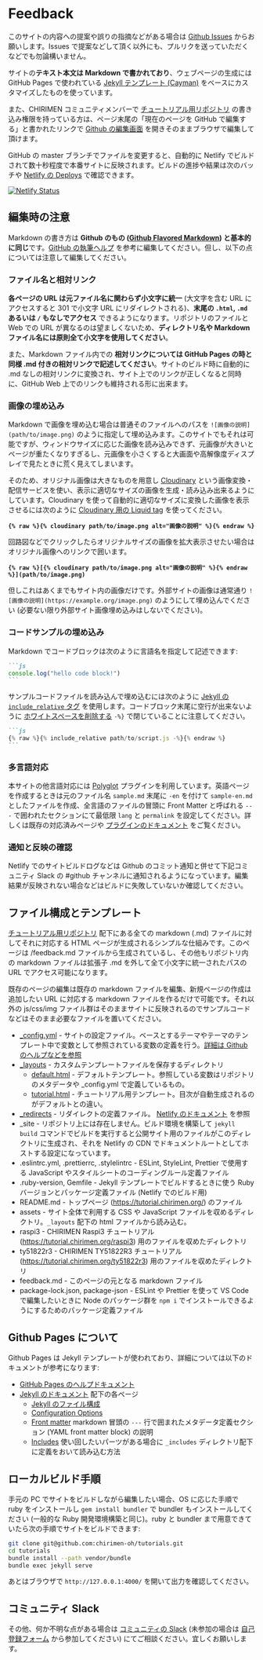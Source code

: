 # Feedback

このサイトの内容への提案や誤りの指摘などがある場合は [Github Issues](https://github.com/chirimen-oh/tutorials/issues) からお願いします。Issues で提案などして頂く以外にも、プルリクを送っていただくなどでも勿論構いません。

サイトの**テキスト本文は Markdown で書かれており**、ウェブページの生成には GitHub Pages で使われている [Jekyll テンプレート (Cayman)](https://github.com/pages-themes/cayman) をベースにカスタマイズしたものを使っています。

また、CHIRIMEN コミュニティメンバーで [チュートリアル用リポジトリ](https://github.com/chirimen-oh/tutorials/) の書き込み権限を持っている方は、ページ末尾の「現在のページを GitHub で編集する」と書かれたリンクで [Github の編集画面](https://help.github.com/ja/articles/about-writing-and-formatting-on-github) を開きそのままブラウザで編集して頂けます。

GitHub の master ブランチでファイルを変更すると、自動的に Netlify でビルドされて数十秒程度で本番サイトに反映されます。ビルドの進捗や結果は次のバッチや [Netlify の Deploys](https://app.netlify.com/sites/tutorial-chirimen-org/deploys) で確認できます。

[![Netlify Status](https://api.netlify.com/api/v1/badges/c15b982d-99d8-471d-bbce-16b02399e255/deploy-status)](https://app.netlify.com/sites/tutorial-chirimen-org/deploys)

## 編集時の注意

Markdown の書き方は **Github のもの ([Github Flavored Markdown](https://help.github.com/ja/articles/basic-writing-and-formatting-syntax)) と基本的に同じ**です。[GitHub の執筆ヘルプ](https://help.github.com/ja/categories/writing-on-github) を参考に編集してください。但し、以下の点については注意して編集してください。

### ファイル名と相対リンク

**各ページの URL は元ファイル名に関わらず小文字に統一** (大文字を含む URL にアクセスすると 301 で小文字 URL にリダイレクトされる)、**末尾の `.html`, `.md` あるいは `/` もなしでアクセス** できるようになります。リポジトリのファイルと Web での URL が異なるのは望ましくないため、**ディレクトリ名や Markdown ファイル名には原則全て小文字を使用してください**。

また、Markdown ファイル内での **相対リンクについては GitHub Pages の時と同様 .md 付きの相対リンクで記述してください**。サイトのビルド時に自動的に .md なしの相対リンクに変換され、サイト上でのリンクが正しくなると同時に、GitHub Web 上でのリンクも維持される形に出来ます。

### 画像の埋め込み

Markdown で画像を埋め込む場合は普通そのファイルへのパスを `![画像の説明](path/to/image.png)` のように指定して埋め込みます。このサイトでもそれは可能ですが、ウィンドウサイズに応じた画像を読み込みできず、元画像が大きいとページが重たくなりすぎるし、元画像を小さくすると大画面や高解像度ディスプレイで見たときに荒く見えてしまいます。

そのため、オリジナル画像は大きなものを用意し [Cloudinary](https://cloudinary.com/) という画像変換・配信サービスを使い、表示に適切なサイズの画像を生成・読み込み出来るようにしています。Cloudinary を使って自動的に適切なサイズに変換した画像を表示させるには次のように [Cloudinary 用の Liquid tag](https://nhoizey.github.io/jekyll-cloudinary/) を使ってください。

**`{% raw %}{% cloudinary path/to/image.png alt="画像の説明" %}{% endraw %}`**

回路図などでクリックしたらオリジナルサイズの画像を拡大表示させたい場合はオリジナル画像へのリンクで囲います。

**`{% raw %}[{% cloudinary path/to/image.png alt="画像の説明" %}{% endraw %}](path/to/image.png)`**

但しこれはあくまでもサイト内の画像だけです。外部サイトの画像は通常通り `![画像の説明](https://example.org/image.png)` のようにして埋め込んでください (必要ない限り外部サイト画像埋め込みはしないでください)。

### コードサンプルの埋め込み

Markdown でコードブロックは次のように言語名を指定して記述できます:

`````md
```js
console.log("hello code block!")
```
`````

サンプルコードファイルを読み込んで埋め込むには次のように [Jekyll の `include_relative` タグ](https://jekyllrb.com/docs/includes/) を使用します。コードブロック末尾に空行が出来ないように [ホワイトスペースを削除する](https://shopify.github.io/liquid/basics/whitespace/) `-%}` で閉じていることに注意してください。

`````md
```js
{% raw %}{% include_relative path/to/script.js -%}{% endraw %}
```
`````

### 多言語対応

本サイトの他言語対応には [Polyglot](https://github.com/untra/polyglot) プラグインを利用しています。英語ページを作成するときは元のファイル名 `sample.md` 末尾に `-en` を付けて `sample-en.md` としたファイルを作成、全言語のファイルの冒頭に Front Matter と呼ばれる `---` で囲われたセクションにて最低限 `lang` と `permalink` を設定してください。詳しくは既存の対応済みページや [プラグインのドキュメント](https://polyglot.untra.io/) をご覧ください。

### 通知と反映の確認

Netlify でのサイトビルドログなどは Github のコミット通知と併せて下記コミュニティ Slack の #github チャンネルに通知されるようになっています。編集結果が反映されない場合などはビルドに失敗していないか確認してください。

## ファイル構成とテンプレート

[チュートリアル用リポジトリ](https://github.com/chirimen-oh/tutorials/) 配下にある全ての markdown (.md) ファイルに対してそれに対応する HTML ページが生成されるシンプルな仕組みです。このページは /feedback.md ファイルから生成されているし、その他もリポジトリ内の markdown ファイルは拡張子 .md を外して全て小文字に統一されたパスの URL でアクセス可能になります。

既存のページの編集は既存の markdown ファイルを編集、新規ページの作成は追加したい URL に対応する markdown ファイルを作るだけで可能です。それ以外の js/css/img ファイル群はそのままサイトに反映されるのでサンプルコードなどはそのまま必要なファイルを置いてください。

* [_config.yml](https://github.com/chirimen-oh/tutorials/blob/master/_config.yml) - サイトの設定ファイル。ベースとするテーマやテーマのテンプレート中で変数として参照されている変数の定義を行う。[詳細は Github のヘルプなどを参照](https://help.github.com/articles/configuring-jekyll/)
* [_layouts](https://github.com/chirimen-oh/tutorials/tree/master/_layouts) - カスタムテンプレートファイルを保存するディレクトリ
  * [default.html](https://github.com/chirimen-oh/tutorials/blob/master/_layouts/default.html) - デフォルトテンプレート。参照している変数はリポジトリのメタデータや _config.yml で定義しているもの。
  * [tutorial.html](https://github.com/chirimen-oh/tutorials/blob/master/_layouts/tutorial.html) - チュートリアル用テンプレート。目次が自動生成されるのがデフォルトとの違い。
* [_redirects](https://github.com/chirimen-oh/tutorials/blob/master/_redirects) - リダイレクトの定義ファイル。 [Netlify のドキュメント](https://www.netlify.com/docs/redirects/) を参照
* _site - リポジトリ上には存在しません。ビルド環境を構築して `jekyll build` コマンドでビルドを実行すると公開サイト用のファイルがこのディレクトリに生成され、それを Netlify の CDN でドキュメントルートとしてホストする設定になっています。
* .eslintrc.yml, .prettierrc, .stylelintrc - ESLint, StyleLint, Prettier で使用する JavaScript やスタイルシートのコーディングルール定義ファイル
* .ruby-version, Gemfile - Jekyll テンプレートでビルドするときに使う Ruby バージョンとパッケージ定義ファイル (Netlify でのビルド用)
* README.md - トップページ (https://tutorial.chirimen.org/) のファイル
* assets - サイト全体で利用する CSS や JavaScript ファイルを収めるディレクトリ。`_layouts` 配下の html ファイルから読み込む。 
* raspi3 - CHIRIMEN Raspi3 チュートリアル (https://tutorial.chirimen.org/raspi3) 用のファイルを収めたディレクトリ
* ty51822r3 - CHIRIMEN TY51822R3 チュートリアル (https://tutorial.chirimen.org/ty51822r3) 用のファイルを収めたディレクトリ
* feedback.md - このページの元となる markdown ファイル
* package-lock.json, package-json - ESLint や Prettier を使って VS Code で編集したいときに Node のパッケージ群を `npm i` でインストールできるようにするためのパッケージ定義ファイル

## Github Pages について

Github Pages は Jekyll テンプレートが使われており、詳細については以下のドキュメントが参考になります:

* [GitHub Pages のヘルプドキュメント](https://help.github.com/articles/using-jekyll-as-a-static-site-generator-with-github-pages/)
* [Jekyll のドキュメント](https://jekyllrb.com/docs/) 配下の各ページ
  * [Jekyll のファイル構成](https://jekyllrb.com/docs/structure/)
  * [Configuration Options](https://jekyllrb.com/docs/configuration/options/)
  * [Front matter](https://jekyllrb.com/docs/front-matter/) markdown 冒頭の `---` 行で囲まれたメタデータ定義セクション (YAML front matter block) の説明
  * [Includes](https://jekyllrb.com/docs/includes/) 使い回したいパーツがある場合に `_includes` ディレクトリ配下に定義をおいて読み込む方法

## ローカルビルド手順

手元の PC でサイトをビルドしながら編集したい場合、OS に応じた手順で ruby をインストールし `gem install bundler` で bundler もインストールしてください (一般的な Ruby 開発環境構築と同じ)。ruby と bundler まで用意できていたら次の手順でサイトをビルドできます:

```sh
git clone git@github.com:chirimen-oh/tutorials.git
cd tutorials
bundle install --path vendor/bundle
bundle exec jekyll serve
```

あとはブラウザで `http://127.0.0.1:4000/` を開いて出力を確認してください。

## コミュニティ Slack

その他、何か不明な点がある場合は [コミュニティの Slack](https://chirimen-oh.slack.com/) (未参加の場合は [自己登録フォーム](https://docs.google.com/forms/d/1GzkGfCcsRn4A6-uHPsLu2LszkqKcNJ3sFI4XRishHsE/viewform) から参加してください) にてご相談ください。宜しくお願いします。
